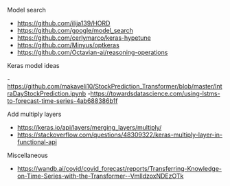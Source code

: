
Model search

- https://github.com/ilija139/HORD
- https://github.com/google/model_search
- https://github.com/cerlymarco/keras-hypetune
- https://github.com/Minyus/optkeras
- https://github.com/Octavian-ai/reasoning-operations

Keras model ideas

-https://github.com/makaveli10/StockPrediction_Transformer/blob/master/IntraDayStockPrediction.ipynb
-https://towardsdatascience.com/using-lstms-to-forecast-time-series-4ab688386b1f

Add multiply layers 
- https://keras.io/api/layers/merging_layers/multiply/
- https://stackoverflow.com/questions/48309322/keras-multiply-layer-in-functional-api


Miscellaneous
- https://wandb.ai/covid/covid_forecast/reports/Transferring-Knowledge-on-Time-Series-with-the-Transformer--VmlldzoxNDEzOTk
